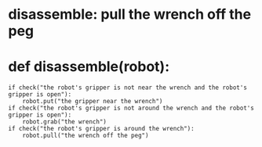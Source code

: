 # disassemble: pull the wrench off the peg
# def disassemble(robot):
    if check("the robot's gripper is not near the wrench and the robot's gripper is open"):
        robot.put("the gripper near the wrench")
    if check("the robot's gripper is not around the wrench and the robot's gripper is open"):
        robot.grab("the wrench")
    if check("the robot's gripper is around the wrench"):
        robot.pull("the wrench off the peg")